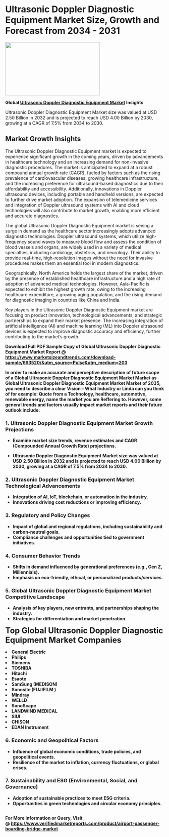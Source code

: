 <H1>Ultrasonic Doppler Diagnostic Equipment Market Size, Growth and Forecast from 2034 - 2031</H1><img class="aligncenter size-medium wp-image-584254" src="https://thirdeyenews.in/wp-content/uploads/2034/09/Global-Market-Research-300x168.jpeg" alt="" width="300" height="168" /><p><strong>Global&nbsp;<a href="https://www.marketsizeandtrends.com/download-sample/663520/&amp;utm_source=Pulse&amp;utm_medium=203">Ultrasonic Doppler Diagnostic Equipment Market</a> Insights</strong></p><p>Ultrasonic Doppler Diagnostic Equipment Market size was valued at USD 2.50 Billion in 2032 and is projected to reach USD 4.00 Billion by 2030, growing at a CAGR of 7.5% from 2034 to 2030.</p><p><h2>Market Growth Insights</h2> <p>The Ultrasonic Doppler Diagnostic Equipment market is expected to experience significant growth in the coming years, driven by advancements in healthcare technology and an increasing demand for non-invasive diagnostic procedures. The market is anticipated to expand at a robust compound annual growth rate (CAGR), fueled by factors such as the rising prevalence of cardiovascular diseases, growing healthcare infrastructure, and the increasing preference for ultrasound-based diagnostics due to their affordability and accessibility. Additionally, innovations in Doppler ultrasound devices, including portable and handheld versions, are expected to further drive market adoption. The expansion of telemedicine services and integration of Doppler ultrasound systems with AI and cloud technologies will also contribute to market growth, enabling more efficient and accurate diagnostics.</p> <p><strong></strong></p> <p>The global Ultrasonic Doppler Diagnostic Equipment market is seeing a surge in demand as the healthcare sector increasingly adopts advanced diagnostic technologies. Doppler ultrasound systems, which utilize high-frequency sound waves to measure blood flow and assess the condition of blood vessels and organs, are widely used in a variety of medical specialties, including cardiology, obstetrics, and neurology. Their ability to provide real-time, high-resolution images without the need for invasive procedures makes them an essential tool in modern diagnostics.</p> <p>Geographically, North America holds the largest share of the market, driven by the presence of established healthcare infrastructure and a high rate of adoption of advanced medical technologies. However, Asia-Pacific is expected to exhibit the highest growth rate, owing to the increasing healthcare expenditure, a growing aging population, and the rising demand for diagnostic imaging in countries like China and India.</p> <p>Key players in the Ultrasonic Doppler Diagnostic Equipment market are focusing on product innovation, technological advancements, and strategic partnerships to expand their market presence. The increasing integration of artificial intelligence (AI) and machine learning (ML) into Doppler ultrasound devices is expected to improve diagnostic accuracy and efficiency, further contributing to the market’s growth.</p> <p><strong></p><p><span class=""><strong>Download Full PDF Sample Copy of Global Ultrasonic Doppler Diagnostic Equipment Market Report</strong> @ <a href="https://www.marketsizeandtrends.com/download-sample/663520/&amp;utm_source=Pulse&amp;utm_medium=203" target="_blank">https://www.marketsizeandtrends.com/download-sample/663520/&amp;utm_source=Pulse&amp;utm_medium=203</a></span></p><p>In order to make an accurate and perceptive description of future scope of a Global&nbsp;Ultrasonic Doppler Diagnostic Equipment Market Market as Global&nbsp;Ultrasonic Doppler Diagnostic Equipment Market Market of 2035, you need to describe a clear Vision &ndash; What Industry or Linda can you think of for example: Quote from a Technology, healthcare, automotive, renewable energy, name the market you are Reffering to. However, some general trends and factors usually impact market reports and their future outlook include:</p><h3>1.&nbsp;<strong>Ultrasonic Doppler Diagnostic Equipment Market Growth Projections</strong></h3><ul><li>Examine market size trends, revenue estimates and CAGR (Compounded Annual Growth Rate) projections.</li><li><p>Ultrasonic Doppler Diagnostic Equipment Market size was valued at USD 2.50 Billion in 2032 and is projected to reach USD 4.00 Billion by 2030, growing at a CAGR of 7.5% from 2034 to 2030.</p></li></ul><h3>2.&nbsp;<strong>Ultrasonic Doppler Diagnostic Equipment Market Technological Advancements</strong></h3><ul><li>Integration of AI, IoT, blockchain, or automation in the industry.</li><li>Innovations driving cost reductions or improving efficiency.</li></ul><h3>3.&nbsp;<strong>Regulatory and Policy Changes</strong></h3><ul><li>Impact of global and regional regulations, including sustainability and carbon-neutral goals.</li><li>Compliance challenges and opportunities tied to government initiatives.</li></ul><h3>4.&nbsp;<strong>Consumer Behavior Trends</strong></h3><ul><li>Shifts in demand influenced by generational preferences (e.g., Gen Z, Millennials).</li><li>Emphasis on eco-friendly, ethical, or personalized products/services.</li></ul><h3>5.&nbsp;<strong>Global Ultrasonic Doppler Diagnostic Equipment Market Competitive Landscape</strong></h3><ul><li>Analysis of key players, new entrants, and partnerships shaping the industry.</li><li>Strategies for differentiation and market penetration.</li></ul><p data-pm-slice="1 1 []"><span style="color: inherit; font-family: inherit; font-size: 25px;">Top Global Ultrasonic Doppler Diagnostic Equipment Market Companies</span></p><div class="" data-test-id=""><p><li>General Electric</li><li> Philips</li><li> Siemens</li><li> TOSHIBA</li><li> Hitachi</li><li> Esaote</li><li> SamSung (MEDISON)</li><li> Sonosite (FUJIFILM )</li><li> Mindray</li><li> WELLD</li><li> SonoScape</li><li> LANDWIND MEDICAL</li><li> SIUI</li><li> CHISON</li><li> EDAN Instrument</li></p></div><h3>6.&nbsp;<strong>Economic and Geopolitical Factors</strong></h3><ul><li>Influence of global economic conditions, trade policies, and geopolitical events.</li><li>Resilience of the market to inflation, currency fluctuations, or global crises.</li></ul><h3>7.&nbsp;<strong>Sustainability and ESG (Environmental, Social, and Governance)</strong></h3><ul><li>Adoption of sustainable practices to meet ESG criteria.</li><li>Opportunities in green technologies and circular economy principles.</li></ul><h2><strong style="font-size: 14px;">For More Information or Query, Visit @&nbsp;</strong><a style="background-color: #ffffff; font-size: 14px;" href="https://www.marketsizeandtrends.com/report/ultrasonic-doppler-diagnostic-equipment-market/" target="_blank">https://www.verifiedmarketreports.com/product/airport-passenger-boarding-bridge-market</a></h2>
